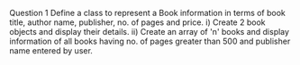 Question 1 
Define a class to represent a Book information in terms of book title, author name, publisher, no. of pages and price.
i) Create 2 book objects and display their details.
ii) Create an array of 'n' books and display information of all books having no. of pages greater than 500 and publisher name entered by user.

